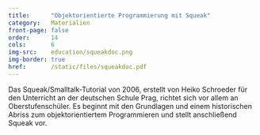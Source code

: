 ```yaml
---
title:      "Objektorientierte Programmierung mit Squeak"
category:   Materialien
front-page: false
order:      14
cols:       6
img-src:    education/squeakdoc.png
img-border: true
href:       /static/files/squeakdoc.pdf
---
```

Das Squeak/Smalltalk-Tutorial von 2006, erstellt von Heiko Schroeder
für den Unterricht an der deutschen Schule Prag, richtet sich vor allem
an Oberstufenschüler. Es beginnt mit den Grundlagen und einem historischen
Abriss zum objektorientiertem Programmieren und stellt anschließend
Squeak vor.
